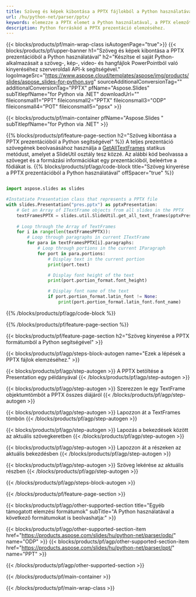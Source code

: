 ```yaml
---
title: Szöveg és képek kibontása a PPTX fájlokból a Python használatával
url: /hu/python-net/parser/pptx/
keywords: elemezze a PPTX elemet a Python használatával, a PPTX elemzőt a Python használatával, kinyerje ki az adatokat a PPTX elemből a Python nyelven, bontsa ki a szöveget a PPTX-ből a Python használatával, bontsa ki a képeket a PPTX-ból a Python használatával
description: Python forráskód a PPTX prezentáció elemzéséhez.
---
```


{{< blocks/products/pf/main-wrap-class isAutogenPage="true">}}
{{< blocks/products/pf/upper-banner h1="Szöveg és képek kibontása a PPTX prezentációból a Python használatával" h2="Készítse el saját Python-alkalmazásait a szöveg-, kép-, video- és hangfájlok PowerPointból való kinyeréséhez szerveroldali API-k segítségével." logoImageSrc="https://www.aspose.cloud/templates/aspose/img/products/slides/aspose_slides-for-python.svg" sourceAdditionalConversionTag="" additionalConversionTag="PPTX" pfName="Aspose.Slides" subTitlepfName="for Python via .NET" downloadUrl="" fileiconsmall1="PPT" fileiconsmall2="PPTX" fileiconsmall3="ODP" fileiconsmall4="POT" fileiconsmall5="ppsx" >}}

{{< blocks/products/pf/main-container pfName="Aspose.Slides " subTitlepfName="for Python via .NET" >}}

{{% blocks/products/pf/feature-page-section  h2="Szöveg kibontása a PPTX prezentációból a Python segítségével" %}}
A teljes prezentáció szövegének beolvasásához használja a [GetAllTextFrames](https://reference.aspose.com/slides/python-net/aspose.slides.util/slideutil/) statikus metódust, amelyet a SlideUtil osztály tesz közzé. Az alábbi kód beolvassa a szöveget és a formázási információkat egy prezentációból, beleértve a fődiákat is.
{{% blocks/products/pf/agp/code-block title="Szöveg kinyerése a PPTX prezentációból a Python használatával" offSpacer="true" %}}

```py

import aspose.slides as slides

#Instatiate Presentation class that represents a PPTX file
with slides.Presentation("pres.pptx") as pptxPresentation:
    # Get an Array of ITextFrame objects from all slides in the PPTX
    textFramesPPTX = slides.util.SlideUtil.get_all_text_frames(pptxPresentation, True)
    
    # Loop through the Array of TextFrames
    for i in range(len(textFramesPPTX)):
	    # Loop through paragraphs in current ITextFrame
        for para in textFramesPPTX[i].paragraphs:
            # Loop through portions in the current IParagraph
            for port in para.portions:
			    # Display text in the current portion
                print(port.text)

    			# Display font height of the text
                print(port.portion_format.font_height)

			    # Display font name of the text
                if port.portion_format.latin_font != None:
                    print(port.portion_format.latin_font.font_name)
```

{{% /blocks/products/pf/agp/code-block %}}

{{% /blocks/products/pf/feature-page-section %}}

{{< blocks/products/pf/feature-page-section  h2="Szöveg kinyerése a PPTX formátumból a Python segítségével" >}}

{{< blocks/products/pf/agp/steps-block-autogen name="Ezek a lépések a PPTX fájlok elemzéséhez." >}}

{{< blocks/products/pf/agp/step-autogen >}}
A PPTX betöltése a Presentation egy példányával
{{< /blocks/products/pf/agp/step-autogen >}}

{{< blocks/products/pf/agp/step-autogen >}}
Szerezzen le egy TextFrame objektumtömböt a PPTX összes diájáról
{{< /blocks/products/pf/agp/step-autogen >}}

{{< blocks/products/pf/agp/step-autogen >}}
Lapozzon át a TextFrames tömbön
{{< /blocks/products/pf/agp/step-autogen >}}

{{< blocks/products/pf/agp/step-autogen >}}
Lapozás a bekezdések között az aktuális szövegkeretben
{{< /blocks/products/pf/agp/step-autogen >}}

{{< blocks/products/pf/agp/step-autogen >}}
Lapozzon át a részeken az aktuális bekezdésben
{{< /blocks/products/pf/agp/step-autogen >}}

{{< blocks/products/pf/agp/step-autogen >}}
Szöveg lekérése az aktuális részben
{{< /blocks/products/pf/agp/step-autogen >}}

{{< /blocks/products/pf/agp/steps-block-autogen >}}

{{< /blocks/products/pf/feature-page-section >}}

{{< blocks/products/pf/agp/other-supported-section title="Egyéb támogatott elemzési formátumok" subTitle="A Python használatával a következő formátumokat is beolvashatja:" >}}

{{< blocks/products/pf/agp/other-supported-section-item href="https://products.aspose.com/slides/hu/python-net/parser/odp/" name="ODP" >}}
{{< blocks/products/pf/agp/other-supported-section-item href="https://products.aspose.com/slides/hu/python-net/parser/ppt/" name="PPT" >}}


{{< /blocks/products/pf/agp/other-supported-section >}}

{{< /blocks/products/pf/main-container >}}
    
{{< /blocks/products/pf/main-wrap-class >}}